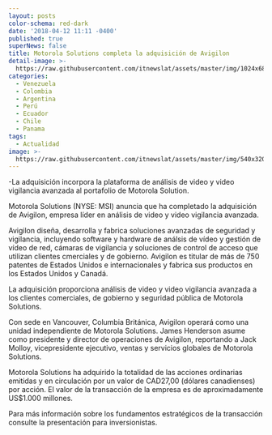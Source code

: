 ```yaml
---
layout: posts
color-schema: red-dark
date: '2018-04-12 11:11 -0400'
published: true
superNews: false
title: Motorola Solutions completa la adquisición de Avigilon
detail-image: >-
  https://raw.githubusercontent.com/itnewslat/assets/master/img/1024x680/Motorola-radio-G.jpg
categories:
  - Venezuela
  - Colombia
  - Argentina
  - Perú
  - Ecuador
  - Chile
  - Panama
tags:
  - Actualidad
image: >-
  https://raw.githubusercontent.com/itnewslat/assets/master/img/540x320/Motorola-radio-L.jpg
---
```

-La adquisición incorpora la plataforma de análisis de video y video vigilancia avanzada al portafolio de Motorola Solution.
 
Motorola Solutions (NYSE: MSI) anuncia que ha completado la adquisición de Avigilon, empresa líder en análisis de video y video vigilancia avanzada.

Avigilon diseña, desarrolla y fabrica soluciones avanzadas de seguridad y vigilancia, incluyendo software y hardware de análsis de vídeo y gestión de vídeo de red, cámaras de vigilancia y soluciones de control de acceso que utilizan clientes cmerciales y de gobierno. Avigilon es titular de más de 750 patentes de Estados Unidos e internacionales y fabrica sus productos en los Estados Unidos y Canadá.

La adquisición proporciona análisis de video y video vigilancia avanzada a los clientes comerciales, de gobierno y seguridad pública de Motorola Solutions.
 
Con sede en Vancouver, Columbia Británica, Avigilon operará como una unidad independiente de Motorola Solutions. James Henderson asume como presidente y director de operaciones de Avigilon, reportando a Jack Molloy, vicepresidente ejecutivo, ventas y servicios globales de Motorola Solutions.
 
Motorola Solutions ha adquirido la totalidad de las acciones ordinarias emitidas y en circulación por un valor de CAD27,00 (dólares canadienses) por acción. El valor de la transacción de la empresa es de aproximadamente US$1.000 millones.

Para más información sobre los fundamentos estratégicos de la transacción consulte la presentación para inversionistas.
